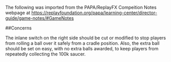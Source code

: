 The following was imported from the PAPA/ReplayFX Compeition Notes webpage at https://replayfoundation.org/papa/learning-center/director-guide/game-notes/#GameNotes

##Concerns
            
The inlane switch on the right side should be cut or modified to stop players from rolling a ball over it safely from a cradle position. Also, the extra ball should be set on easy, with no extra balls awarded, to keep players from repeatedly collecting the 100k saucer.